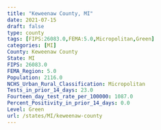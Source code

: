 ```yaml
---
title: "Keweenaw County, MI"
date: 2021-07-15
draft: false
type: county
tags: [FIPS:26083.0,FEMA:5.0,Micropolitan,Green]
categories: [MI]
County: Keweenaw County
State: MI
FIPS: 26083.0
FEMA_Region: 5.0
Population: 2116.0
NCHS_Urban_Rural_Classification: Micropolitan
Tests_in_prior_14_days: 23.0
Fourteen_day_test_rate_per_100000: 1087.0
Percent_Positivity_in_prior_14_days: 0.0
Level: Green
url: /states/MI/keweenaw-county
---
```



